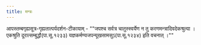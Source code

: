 ```yaml
---
title: मन्त्रः
---
```


आपस्तम्बगृह्यसूत्र-गृह्यतात्पर्यदर्शन-टीकायाम् - ""जपश्च सर्वत्र चातुस्स्वर्येण न तु करणमन्त्रादिवदेकश्रुत्या । एकश्रुति दूरात्सम्बुद्धौ(पा.सू.१२३३)  यज्ञकर्मण्यजपन्यूखसामसुऽ(पा.सू.१२३४) इति वचनात् ।"" 
